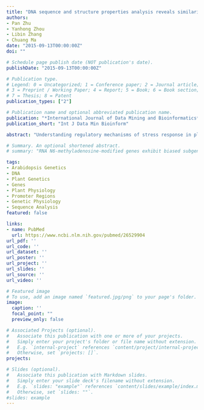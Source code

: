 ```yaml
---
title: "DNA sequence and structure properties analysis reveals similarities and differences to promoters of stress responsive genes in Arabidopsis thaliana"
authors:
- Pan Zhu
- Yanhong Zhou
- Libin Zhang
- Chuang Ma
date: "2015-09-13T00:00:00Z"
doi: ""

# Schedule page publish date (NOT publication's date).
publishDate: "2015-09-13T00:00:00Z"

# Publication type.
# Legend: 0 = Uncategorized; 1 = Conference paper; 2 = Journal article;
# 3 = Preprint / Working Paper; 4 = Report; 5 = Book; 6 = Book section;
# 7 = Thesis; 8 = Patent
publication_types: ["2"]

# Publication name and optional abbreviated publication name.
publication: "*International Journal of Data Mining and Bioinformatics*"
publication_short: "Int J Data Min Bioinform"

abstract: "Understanding regulatory mechanisms of stress response in plants has important biological and agricultural significances. In this study, we firstly compiled a set of genes responsive to different stresses in Arabidopsis thaliana and then comparatively analysed their promoters at both the DNA sequence and three-dimensional structure levels. Amazingly, the comparison revealed that the profiles of several sequence and structure properties vary distinctly in different regions of promoters. Moreover, the content of nucleotide T and the profile of B-DNA twist are distinct in promoters from different stress groups, suggesting Arabidopsis genes might exploit different regulatory mechanisms in response to various stresses. Finally, we evaluated the performance of two representative promoter predictors including EP3 and PromPred. The evaluation results revealed their strengths and weakness for identifying stress-related promoters, providing valuable guidelines to accelerate the discovery of novel stress-related promoters and genes in plants."

# Summary. An optional shortened abstract.
# summary: "RNA N6-methyladenosine-modified genes exhibit biased subgenome fractionation, and their co-evolutionary relationship with transposable elements is mediated by genomic duplication in maize (Zea mays)."

tags:
- Arabidopsis Genetics
- DNA
- Plant Genetics
- Genes
- Plant Physiology
- Promoter Regions
- Genetic Physiology
- Sequence Analysis
featured: false

links:
- name: PubMed
  url: https://www.ncbi.nlm.nih.gov/pubmed/26529904
url_pdf: ''
url_code: ''
url_dataset: ''
url_poster: ''
url_project: ''
url_slides: ''
url_source: ''
url_video: ''

# Featured image
# To use, add an image named `featured.jpg/png` to your page's folder. 
image:
  caption: ''
  focal_point: ""
  preview_only: false

# Associated Projects (optional).
#   Associate this publication with one or more of your projects.
#   Simply enter your project's folder or file name without extension.
#   E.g. `internal-project` references `content/project/internal-project/index.md`.
#   Otherwise, set `projects: []`.
projects:

# Slides (optional).
#   Associate this publication with Markdown slides.
#   Simply enter your slide deck's filename without extension.
#   E.g. `slides: "example"` references `content/slides/example/index.md`.
#   Otherwise, set `slides: ""`.
#slides: example
---
```


